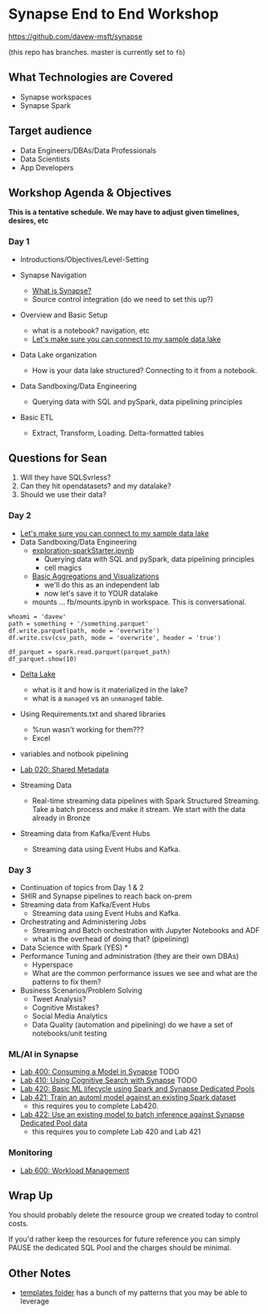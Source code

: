 # Synapse End to End Workshop

https://github.com/davew-msft/synapse

(this repo has branches.  master is currently set to `fb`)

## What Technologies are Covered

* Synapse workspaces
* Synapse Spark

## Target audience

-   Data Engineers/DBAs/Data Professionals
-   Data Scientists
-   App Developers

## Workshop Agenda & Objectives

**This is a tentative schedule. We may have to adjust given timelines, desires, etc**
### Day 1

* Introductions/Objectives/Level-Setting
* Synapse Navigation
  * [What is Synapse?](./Lab001.md)
  * Source control integration (do we need to set this up?)
* Overview and Basic Setup
  * what is a notebook?  navigation, etc
  * [Let's make sure you can connect to my sample data lake](./fb-labs/Lab01.md)

* Data Lake organization
  * How is your data lake structured?  Connecting to it from a notebook.  
* Data Sandboxing/Data Engineering
  * Querying data with SQL and pySpark, data pipelining principles
* Basic ETL
  * Extract, Transform, Loading.  Delta-formatted tables


## Questions for Sean

1. Will they have SQLSvrless?
2. Can they hit opendatasets?  and my datalake?  
3. Should we use their data?

### Day 2

* [Let's make sure you can connect to my sample data lake](./fb-labs/Lab01.md)
* Data Sandboxing/Data Engineering
  * [exploration-sparkStarter.ipynb](./notebooks/exploration-sparkStarter.ipynb) 
    * Querying data with SQL and pySpark, data pipelining principles
    * cell magics
  * [Basic Aggregations and Visualizations](./fb-labs/BasicAggregationsAndVisualizationsStarter.ipynb)
    * we'll do this as an independent lab
    * now let's save it to YOUR datalake
  * mounts ... fb/mounts.ipynb in workspace.  This is conversational.  
```
whoami = 'davew'
path = something + '/something.parquet'
df.write.parquet(path, mode = 'overwrite')
df.write.csv(csv_path, mode = 'overwrite', header = 'true')

df_parquet = spark.read.parquet(parquet_path)
df_parquet.show(10)

```
  * [Delta Lake](./fb-labs/DeltaLake.ipynb)
    * what is it and how is it materialized in the lake?
    * what is a `managed` vs an `unmanaged` table.  



 
  * Using Requirements.txt and shared libraries
    * %run wasn't working for them???
    * Excel
  * variables and notbook pipelining
  * [Lab 020: Shared Metadata](./Lab020.md)
  
  
* Streaming Data
  * Real-time streaming data pipelines with Spark Structured Streaming.  Take a batch process and make it stream.  We start with the data already in Bronze


* Streaming data from Kafka/Event Hubs
  * Streaming data using Event Hubs and Kafka.  

### Day 3

* Continuation of topics from Day 1 & 2
* SHIR and Synapse pipelines to reach back on-prem
* Streaming data from Kafka/Event Hubs
  * Streaming data using Event Hubs and Kafka.  
* Orchestrating and Administering Jobs
  * Streaming and Batch orchestration with Jupyter Notebooks and ADF
  * what is the overhead of doing that?   (pipelining)
* Data Science with Spark  (YES)
  * 
* Performance Tuning and administration (they are their own DBAs)
  * Hyperspace
  * What are the common performance issues we see and what are the patterns to fix them?  
* Business Scenarios/Problem Solving
  * Tweet Analysis?
  * Cognitive Mistakes?
  * Social Media Analytics
  * Data Quality (automation and pipelining) do we have a set of notebooks/unit testing







### ML/AI in Synapse

* [Lab 400: Consuming a Model in Synapse](./Lab400.md) TODO
* [Lab 410: Using Cognitive Search with Synapse](./Lab410.md) TODO
* [Lab 420: Basic ML lifecycle using Spark and Synapse Dedicated Pools](./Lab420.md)  
* [Lab 421: Train an automl model against an existing Spark dataset](./Lab421.md)
  * this requires you to complete Lab420.
* [Lab 422: Use an existing model to batch inference against Synapse Dedicated Pool data](./Lab422.md)
  * this requires you to complete Lab 420 and Lab 421

### Monitoring

* [Lab 600: Workload Management](./Lab600.md)


## Wrap Up

You should probably delete the resource group we created today to control costs.  

If you'd rather keep the resources for future reference you can simply PAUSE the dedicated SQL Pool and the charges should be minimal.  


## Other Notes

* [templates folder](./templates) has a bunch of my patterns that you may be able to leverage